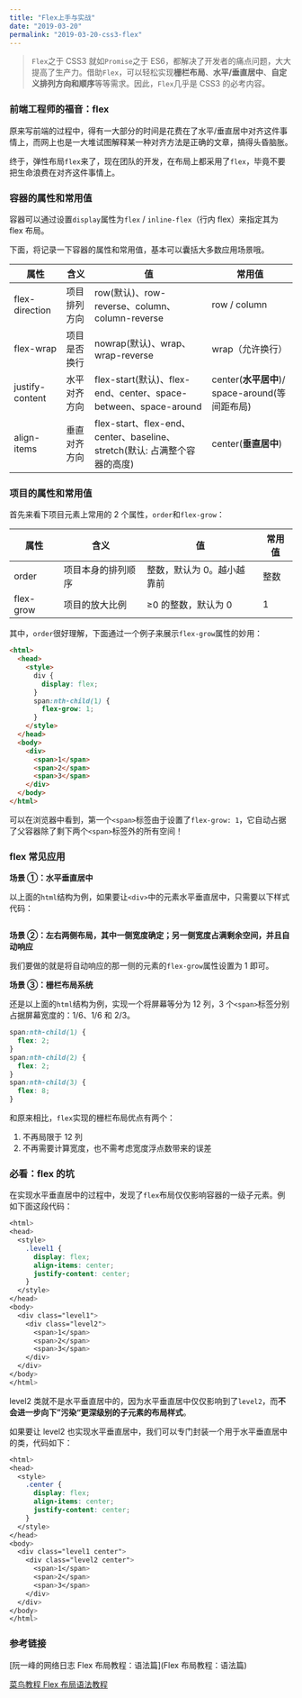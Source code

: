 ```yaml
---
title: "Flex上手与实战"
date: "2019-03-20"
permalink: "2019-03-20-css3-flex"
---
```


> `Flex`之于 CSS3 就如`Promise`之于 ES6，都解决了开发者的痛点问题，大大提高了生产力。借助`Flex`，可以轻松实现**栅栏布局**、**水平/垂直居中**、**自定义排列方向和顺序**等等需求。因此，`Flex`几乎是 CSS3 的必考内容。

### 前端工程师的福音：flex

原来写前端的过程中，得有一大部分的时间是花费在了水平/垂直居中对齐这件事情上，而网上也是一大堆试图解释某一种对齐方法是正确的文章，搞得头昏脑胀。

终于，弹性布局`flex`来了，现在团队的开发，在布局上都采用了`flex`，毕竟不要把生命浪费在对齐这件事情上。

### 容器的属性和常用值

容器可以通过设置`display`属性为`flex` / `inline-flex`（行内 flex）来指定其为 flex 布局。

下面，将记录一下容器的属性和常用值，基本可以囊括大多数应用场景哦。

| 属性            | 含义         | 值                                                                        | 常用值                                         |
| --------------- | ------------ | ------------------------------------------------------------------------- | ---------------------------------------------- |
| flex-direction  | 项目排列方向 | row(默认)、row-reverse、column、column-reverse                            | row / column                                   |
| flex-wrap       | 项目是否换行 | nowrap(默认)、wrap、wrap-reverse                                          | wrap（允许换行）                               |
| justify-content | 水平对齐方向 | flex-start(默认)、flex-end、center、space-between、space-around           | center(**水平居中**)/ space-around(等间距布局) |
| align-items     | 垂直对齐方向 | flex-start、flex-end、center、baseline、stretch(默认: 占满整个容器的高度) | center(**垂直居中**)                           |

### 项目的属性和常用值

首先来看下项目元素上常用的 2 个属性，`order`和`flex-grow`：

| 属性      | 含义               | 值                         | 常用值 |
| --------- | ------------------ | -------------------------- | ------ |
| order     | 项目本身的排列顺序 | 整数，默认为 0。越小越靠前 | 整数   |
| flex-grow | 项目的放大比例     | ≥0 的整数，默认为 0        | 1      |

其中，`order`很好理解，下面通过一个例子来展示`flex-grow`属性的妙用：

```html
<html>
  <head>
    <style>
      div {
        display: flex;
      }
      span:nth-child(1) {
        flex-grow: 1;
      }
    </style>
  </head>
  <body>
    <div>
      <span>1</span>
      <span>2</span>
      <span>3</span>
    </div>
  </body>
</html>
```

可以在浏览器中看到，第一个`<span>`标签由于设置了`flex-grow: 1`，它自动占据了父容器除了剩下两个`<span>`标签外的所有空间！

### flex 常见应用

**场景 ①：水平垂直居中**

以上面的`html`结构为例，如果要让`<div>`中的元素水平垂直居中，只需要以下样式代码：

```css
```

**场景 ②：左右两侧布局，其中一侧宽度确定；另一侧宽度占满剩余空间，并且自动响应**

我们要做的就是将自动响应的那一侧的元素的`flex-grow`属性设置为 1 即可。

**场景 ③：栅栏布局系统**

还是以上面的`html`结构为例，实现一个将屏幕等分为 12 列，3 个`<span>`标签分别占据屏幕宽度的：1/6、1/6 和 2/3。

```css
span:nth-child(1) {
  flex: 2;
}
span:nth-child(2) {
  flex: 2;
}
span:nth-child(3) {
  flex: 8;
}
```

和原来相比，`flex`实现的栅栏布局优点有两个：

1. 不再局限于 12 列
2. 不再需要计算宽度，也不需考虑宽度浮点数带来的误差

### 必看：flex 的坑

在实现水平垂直居中的过程中，发现了`flex`布局仅仅影响容器的一级子元素。例如下面这段代码：

```css
<html>
<head>
  <style>
    .level1 {
      display: flex;
      align-items: center;
      justify-content: center;
    }
  </style>
</head>
<body>
  <div class="level1">
    <div class="level2">
      <span>1</span>
      <span>2</span>
      <span>3</span>
    </div>
  </div>
</body>
</html>
```

level2 类就不是水平垂直居中的，因为水平垂直居中仅仅影响到了`level2`，而**不会进一步向下”污染“更深级别的子元素的布局样式**。

如果要让 level2 也实现水平垂直居中，我们可以专门封装一个用于水平垂直居中的类，代码如下：

```css
<html>
<head>
  <style>
    .center {
      display: flex;
      align-items: center;
      justify-content: center;
    }
  </style>
</head>
<body>
  <div class="level1 center">
    <div class="level2 center">
      <span>1</span>
      <span>2</span>
      <span>3</span>
    </div>
  </div>
</body>
</html>
```

### 参考链接

[阮一峰的网络日志 Flex 布局教程：语法篇](Flex 布局教程：语法篇)

[菜鸟教程 Flex 布局语法教程](http://www.runoob.com/w3cnote/flex-grammar.html)

